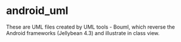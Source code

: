 android_uml
===========

These are UML files created by UML tools - Bouml, which reverse the Android frameworks (Jellybean 4.3) and illustrate in class view.




